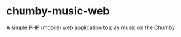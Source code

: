 chumby-music-web
================

A simple PHP (mobile) web application to play music on the Chumby
